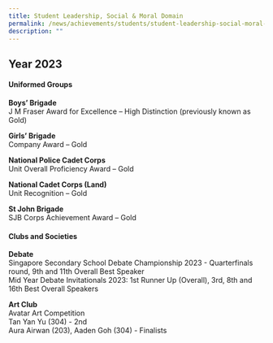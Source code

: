 ```yaml
---
title: Student Leadership, Social & Moral Domain
permalink: /news/achievements/students/student-leadership-social-moral-domain/
description: ""
---
```

## Year 2023 <br>
#### Uniformed Groups<br>
**Boys’ Brigade**<br>
J M Fraser Award for Excellence – High Distinction (previously known as Gold)

**Girls’ Brigade**<br>
Company Award – Gold

**National Police Cadet Corps**<br>
Unit Overall Proficiency Award – Gold

**National Cadet Corps (Land)**<br>
Unit Recognition – Gold

**St John Brigade**<br>
SJB Corps Achievement Award – Gold


#### Clubs and Societies 

**Debate**<br>
Singapore Secondary School Debate Championship 2023 - Quarterfinals round, 9th and 11th Overall Best Speaker<br>
Mid Year Debate Invitationals 2023: 1st Runner Up (Overall), 3rd, 8th and 16th Best Overall Speakers<br>

**Art Club**<br>
Avatar Art Competition<br>
Tan Yan Yu (304) - 2nd<br>
Aura Airwan (203), Aaden Goh (304) - Finalists<br>